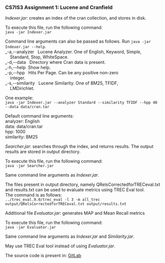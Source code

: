 ### CS7IS3 Assignment 1: Lucene and Cranfield

*Indexer.jar*: creates an index of the cran collection, and stores in disk.

To execute this file, run the following command:<br/>
```java -jar Indexer.jar```

Command line arguments can also be passed as follows. Run ```java -jar Indexer.jar --help```.<br/>
_-a,--analyzer <arg>&nbsp;&nbsp;Lucene Analyzer. One of English, Keyword, Simple,<br/>
&nbsp;&nbsp;&nbsp;&nbsp;Standard, Stop, WhiteSpace.<br/>
_-d,--data <arg>&nbsp;&nbsp;Directory where Cran data is present.<br/>
_-h,--help&nbsp;&nbsp;Show help.<br/>
_-p,--hpp <arg>&nbsp;&nbsp;Hits Per Page. Can be any positive non-zero<br/>
&nbsp;&nbsp;&nbsp;&nbsp;integer.<br/>
_-s,--similarity <arg>&nbsp;&nbsp;Lucene Similarity. One of BM25, TFIDF,<br/>
&nbsp;&nbsp;&nbsp;&nbsp;LMDirichlet.<br/>

One example:<br/>
```java -jar Indexer.jar --analyzer Standard --similarity TFIDF --hpp 40 --data data/cran.tar```

Default command line arguments:<br/>
analyzer: English<br/>
data: data/cran.tar<br/>
hpp: 1000<br/>
similarity: BM25<br/>

*Searcher.jar*: searches through the index, and returns results. The output results are stored in output directory.

To execute this file, run the following command:<br/>
```java -jar Searcher.jar```

Same command line arguments as *Indexer.jar*.

The files present in output directory, namely QRelsCorrectedforTRECeval.txt and results.txt can be used to evaluate metrics using TREC Eval tool.<br/>
The command is as follows:<br/>
```../trec_eval.9.0/trec_eval -l 3 -m all_trec output/QRelsCorrectedforTRECeval.txt output/results.txt```

Additional file *Evaluator.jar*: generates MAP and Mean Recall metrics

To execute this file, run the following command:<br/>
```java -jar Evaluator.jar```

Same command line arguments as *Indexer.jar* and *Similarity.jar*.

May use TREC Eval tool instead of using *Evaluator.jar*.

The source code is present in: [GitLab](http://gitlab.scss.tcd.ie/maitya/IRWS_Lucene.git)